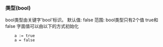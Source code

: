 
### **类型(bool)**

bool类型由关键字'bool'标识。
默认值: false
范围: bool类型只有2个值 true和false
字面值可以由以下的方式初始化

~~~
	a := true 
	a = false 
~~~